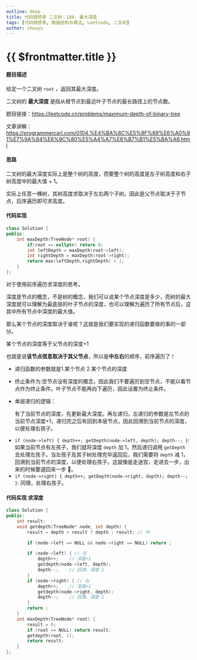 ```yaml
---
outline: deep
title: 代码随想录 二叉树：104. 最大深度
tags: [代码随想录, 数据结构与算法, Leetcode, 二叉树]
author: shouyu
---
```


# {{ $frontmatter.title }}

#### 题目描述

给定一个二叉树 `root` ，返回其最大深度。

二叉树的 **最大深度** 是指从根节点到最远叶子节点的最长路径上的节点数。



题目链接：https://leetcode.cn/problems/maximum-depth-of-binary-tree

文章讲解：https://programmercarl.com/0104.%E4%BA%8C%E5%8F%89%E6%A0%91%E7%9A%84%E6%9C%80%E5%A4%A7%E6%B7%B1%E5%BA%A6.html

#### 思路

二叉树的最大深度实际上是整个树的高度，而要整个树的高度是左子树高度和右子树高度中的最大值 + 1。

实际上任意一棵树，其树高度求取决于左右两个子树。因此是父节点取决于子节点，后序遍历即可求高度。

#### 代码实现

```C++
class Solution {
public:
    int maxDepth(TreeNode* root) {
        if(root == nullptr) return 0;
        int leftDepth = maxDepth(root->left);
        int rightDepth = maxDepth(root->right);
        return max(leftDepth,rightDepth) + 1;
    }
};
```

对于使用前序遍历求深度的思考。

深度是节点的概念，不是树的概念，我们可以说某个节点深度是多少，而树的最大深度就可以理解为最底层的叶子节点的深度，也可以理解为遍历了所有节点后，这其中所有节点中深度的最大值。

那么某个节点的深度取决于谁呢？这就是我们要实现的递归函数要做的事的一部分。

某个节点的深度等于父节点的深度+1

也就是说**该节点信息取决于其父节点**，所以是**中左右**的顺序，前序遍历了！

- 递归函数的参数就是1.某个节点 2.某个节点的深度

- 终止条件为:空节点没有深度的概念，因此我们不要遍历到空节点，不能以看节点作为终止条件。叶子节点不能再向下遍历，因此设置为终止条件。

- 单层递归的逻辑：

  ​	有了当前节点的深度，先更新最大深度。再左递归，左递归的参数是左节点的当前节点深度+1，递归完之后有回到本层节点，因此回溯到当前节点的深度，以便处理右孩子。

*   `if (node->left) { depth++; getDepth(node->left, depth); depth--; }`: 如果当前节点有左孩子，我们就将深度 `depth` 加 1，然后递归调用 `getDepth` 去处理左孩子。当左孩子及其子树处理完毕返回后，我们需要将 `depth` 减 1，回溯到当前节点的深度，以便处理右孩子。这就像是走迷宫，走进去一步，出来的时候要退回来一步 👣。
*   `if (node->right) { depth++; getDepth(node->right, depth); depth--; }`: 同理，处理右孩子。

#### 代码实现 求深度

```C++
class Solution {
public:
    int result;
    void getdepth(TreeNode* node, int depth) {
        result = depth > result ? depth : result; // 中

        if (node->left == NULL && node->right == NULL) return ;

        if (node->left) { // 左
            depth++;    // 深度+1
            getdepth(node->left, depth);
            depth--;    // 回溯，深度-1
        }
        if (node->right) { // 右
            depth++;    // 深度+1
            getdepth(node->right, depth);
            depth--;    // 回溯，深度-1
        }
        return ;
    }
    int maxDepth(TreeNode* root) {
        result = 0;
        if (root == NULL) return result;
        getdepth(root, 1);
        return result;
    }
};
```

